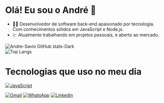 # Olá! Eu sou o André 🤙
- 👨‍💻 Desenvolvedor de software back-end apaixonado por tecnologia. Com conhecimentos sólidos em JavaScript e Node.js.
- 💹 Atualmente trabalhando em projetos pessoais, e aberto ao mercado.

![Andre-Savio GitHub stats-Dark](https://github-readme-stats.vercel.app/api?username=Andre-Savio&show_icons=true&theme=highcontrast)
<br>
![Top Langs](https://github-readme-stats.vercel.app/api/top-langs/?username=Andre-Savio&theme=highcontrast)

# Tecnologias que uso no meu dia

[![JavaScript](https://skills.thijs.gg/icons?i=js,nodejs,react)](https://skills.thijs.gg)

[![Gmail](https://img.shields.io/badge/Gmail-D14836?style=for-the-badge&logo=gmail&logoColor=white)]() 
[![WhatsApp](https://img.shields.io/badge/WhatsApp-25D366?style=for-the-badge&logo=whatsapp&logoColor=white)](https://api.whatsapp.com/send/?phone=5545998072580&text&type=phone_number&app_absent=0)
[![Linkedin](https://img.shields.io/badge/LinkedIn-0077B5?style=for-the-badge&logo=linkedin&logoColor=white)](https://www.linkedin.com/in/andr%C3%A9-s%C3%A1vio-martins-409206271/)
